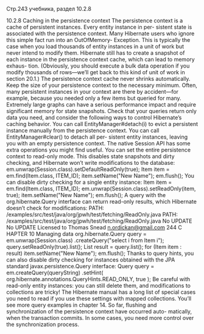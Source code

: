 Стр.243 учебника, раздел 10.2.8



10.2.8 Caching in the persistence context
The persistence context is a cache of persistent instances. Every entity instance in per-
sistent state is associated with the persistence context.
Many Hibernate users who ignore this simple fact run into an OutOfMemory-
Exception. This is typically the case when you load thousands of entity instances in a
unit of work but never intend to modify them. Hibernate still has to create a snapshot
of each instance in the persistence context cache, which can lead to memory exhaus-
tion. (Obviously, you should execute a bulk data operation if you modify thousands of
rows—we’ll get back to this kind of unit of work in section 20.1.)
The persistence context cache never shrinks automatically. Keep the size of your
persistence context to the necessary minimum. Often, many persistent instances in
your context are there by accident—for example, because you needed only a few
items but queried for many. Extremely large graphs can have a serious performance
impact and require significant memory for state snapshots. Check that your queries
return only data you need, and consider the following ways to control Hibernate’s
caching behavior.
You can call EntityManager#detach(i) to evict a persistent instance manually
from the persistence context. You can call EntityManager#clear() to detach all per-
sistent entity instances, leaving you with an empty persistence context.
The native Session API has some extra operations you might find useful. You can
set the entire persistence context to read-only mode. This disables state snapshots and
dirty checking, and Hibernate won’t write modifications to the database:
em.unwrap(Session.class).setDefaultReadOnly(true);
Item item = em.find(Item.class, ITEM_ID);
item.setName("New Name");
em.flush();
You can disable dirty checking for a single entity instance:
Item item = em.find(Item.class, ITEM_ID);
em.unwrap(Session.class).setReadOnly(item, true);
item.setName("New Name");
em.flush();
A query with the org.hibernate.Query interface can return read-only results, which
Hibernate doesn’t check for modifications:
PATH: /examples/src/test/java/org/jpwh/test/fetching/ReadOnly.java
PATH: /examples/src/test/java/org/jpwh/test/fetching/ReadOnly.java
No UPDATE
No UPDATE
Licensed to Thomas Snead <n.ordickan@gmail.com>
244 C HAPTER 10 Managing data
org.hibernate.Query query = em.unwrap(Session.class)
.createQuery("select i from Item i");
query.setReadOnly(true).list();
List<Item> result = query.list();
for (Item item : result)
item.setName("New Name");
em.flush();
Thanks to query hints, you can also disable dirty checking for instances obtained with
the JPA standard javax.persistence.Query interface:
Query query = em.createQuery(queryString)
.setHint(
org.hibernate.annotations.QueryHints.READ_ONLY,
true
);
Be careful with read-only entity instances: you can still delete them, and modifications
to collections are tricky! The Hibernate manual has a long list of special cases you
need to read if you use these settings with mapped collections. You’ll see more query
examples in chapter 14.
So far, flushing and synchronization of the persistence context have occurred auto-
matically, when the transaction commits. In some cases, you need more control over
the synchronization process.



